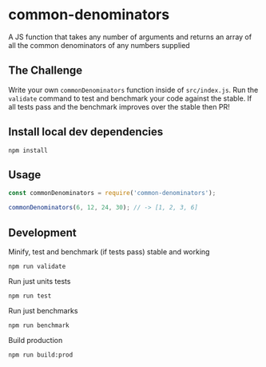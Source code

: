 # common-denominators

A JS function that takes any number of arguments and returns an array of all the common denominators of any numbers supplied

## The Challenge

Write your own `commonDenominators` function inside of `src/index.js`. Run the `validate` command to test and benchmark your code against the stable. If all tests pass and the benchmark improves over the stable then PR!

## Install local dev dependencies

```
npm install
```

## Usage

```javascript
const commonDenominators = require('common-denominators');

commonDenominators(6, 12, 24, 30); // -> [1, 2, 3, 6]
```

## Development

Minify, test and benchmark (if tests pass) stable and working

```node
npm run validate
```

Run just units tests

```node
npm run test
```

Run just benchmarks

```node
npm run benchmark
```

Build production

```node
npm run build:prod
```
